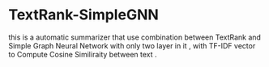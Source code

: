 # TextRank-SimpleGNN
this is a automatic summarizer that use combination between TextRank and Simple Graph Neural Network with only two layer in it , with TF-IDF vector to Compute Cosine Similiraity between text .
